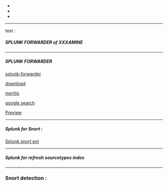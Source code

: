 - 
- 
- 



---------------
test :



##### SPLUNK FORWARDER of XXXAMINE  


----------------


##### SPLUNK FORWARDER
[splunk-forwarder](https://www.splunk.com/fr_fr/products/splunk-enterprise/features/forwarders.html)

[download](https://www.splunk.com/fr_fr/download/universal-forwarder.html)

[meritis](https://meritis.fr/comment-fonctionne-splunk/)


[google search](https://www.google.com/search?q=splunk+forwarder)


[Preview](ElectrumWEB/webcodes/README.md#preview)  

-----------------
##### Splunk for Snort :

[Splunk snort ext](https://splunkbase.splunk.com/app/340/#:~:text=The%20Splunk%20for%20Snort%20app%20provides%20field%20extractions,Model.%20This%20app%20is%20maintained%20by%20Patrik%20Nordlen.)

------------
##### Splunk for refresh sourcetypes index

-------------------
### Snort detection :
<!-- :::column::: 
    1ere colonne
:::column-end:::

:::column::: 
    adresse ip d'un autre réseau
:::column-end:::
:::row::: 
    1ere row    

:::row-end::: -->


